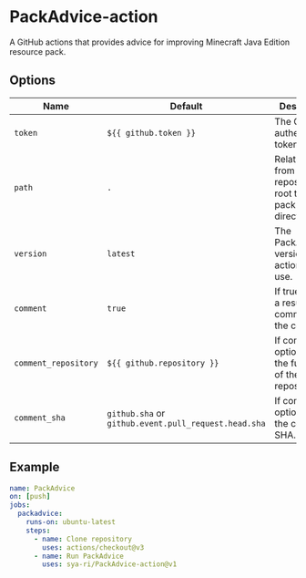 # PackAdvice-action

A GitHub actions that provides advice for improving Minecraft Java Edition resource pack.

## Options

| Name                 | Default                                              | Description                                                       |
|----------------------|------------------------------------------------------|-------------------------------------------------------------------|
| `token`              | `${{ github.token }}`                                | The GitHub authentication token.                                  |
| `path`               | `.`                                                  | Relative path from the repository root to the pack directory.     |
| `version`            | `latest`                                             | The PackAdvice version the action will use.                       |
| `comment`            | `true`                                               | If true, enable a result comment on the commit.                   |
| `comment_repository` | `${{ github.repository }}`                           | If commit option is true, the full name of the target repository. |
| `comment_sha`        | `github.sha` or `github.event.pull_request.head.sha` | If commit option is true, the commit SHA.                         |

## Example

```yaml
name: PackAdvice
on: [push]
jobs:
  packadvice:
    runs-on: ubuntu-latest
    steps:
      - name: Clone repository
        uses: actions/checkout@v3
      - name: Run PackAdvice
        uses: sya-ri/PackAdvice-action@v1
```
